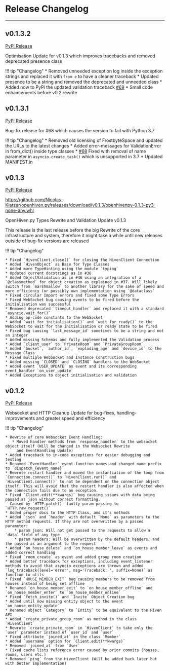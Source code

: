 # Release Changelog

---

## v0.1.3.2

[PyPi Release](https://pypi.org/project/openhivenpy/0.1.3.1/)

Optimisation Update for v0.1.3 which improves tracebacks and removed deprecated presence class

!!! tip "Changelog"
    * Removed unneeded exception log inside the exception strings and replaced it with `from e` to have a cleaner traceback
    * Updated presence to be a string and removed the deprecated and unneeded class
    * Added now to PyPi the updated validation traceback [#69](https://github.com/Nicolas-Klatzer/openhiven.py/issues/69)
    * Small code enhancements before v0.2 rewrite 

## v0.1.3.1

[PyPi Release](https://pypi.org/project/openhivenpy/0.1.3.1/)

Bug-fix release for #68 which causes the version to fail with Python 3.7

!!! tip "Changelog"
    * Removed old licensing of FrostbyteSpace and updated the URLs to the latest changes
    * Added error-messages for ValidationError in from_dict() inside type classes 
    * [#68](https://github.com/Nicolas-Klatzer/openhiven.py/issues/68) Fixed with removal of name parameter in `asyncio.create_task()` which is unsupported in 3.7
    * Updated MANIFEST.in

## v0.1.3

[PyPi Release](https://pypi.org/project/openhivenpy/0.1.3/)

https://github.com/Nicolas-Klatzer/openhiven.py/releases/download/v0.1.3/openhivenpy-0.1.3-py3-none-any.whl

OpenHiven.py Types Rewrite and Validation Update v0.1.3

This release is the last release before the big Rewrite of the core infrastructure and system, therefore it might take a while until new releases outside of bug-fix versions are released

!!! tip "Changelog"

    * Fixed `HivenClient.close()` for closing the HivenClient Connection
    * Added `HivenObject` as Base for Type Classes
    * Added more TypeHinting using the module `typing`
    * Updated current docstrings as in #36 
    * Added ObjectValidation as in #46 using an integration of a `@classmethod` for object creation as explained in #37. Will likely switch from `marshmallow` to another library for the sake of speed and more efficiency (or possibly own implementation using `@dataclass`
    * Fixed circular Import errors and fixed some Type Errors
    * Fixed WebSocket bug causing events to be fired before the initialisation was successful
    * Removed deprecated `timeout_handler` and replaced it with a standard `asyncio.wait_for()`
    * Adding op-code constants to the WebSocket
    * Added `wait_for_initialisation()` and `wait_for_ready()` to the WebSocket to wait for the initialisation or ready state to be fired
    * Fixed bug causing `last_message_id` sometimes to be a string and not an integer
    * Added missing Schemas and fully implemented the Validation process
    * Added `client_user` to `PrivateRoom` and `PrivateGroupRoom`
    * Added `bucket`, `author_id`, `exploding_age` and `device_id` to the Message Class
    * Fixed multiple WebSocket and Instance Construction bugs
    * Added missing `CLOSED` and `CLOSING` handlers to the WebSocket
    * Added event `USER_UPDATE` as event and its corresponding event_handler `on_user_update` 
    * Added Exceptions to object initialisation and validation

## v0.1.2

[PyPi Release](https://pypi.org/project/openhivenpy/0.1.2/)

Websocket and HTTP Cleanup Update for bug-fixes, handling-improvements and greater speed and efficiency

!!! tip "Changelog"

    * Rewrite of core Websocket Event Handling:
       * Moved handler methods from `response_handler` to the websocket object itself (Will be changed in the Websocket Rewrite
         and EventHandling Update)
    * Added traceback to in-code exceptions for easier debugging and testing
    * Renamed `EventHandler` event-function names and changed name prefix to `dispatch_{event_name}`
    * Rewrote restart handler and moved the instantiation of the loop from `Connection.connect()` to `HivenClient.run()` and `HivenClient.connect()` to not be dependent on the connection object itself. This will avoid that the restart handler is also affected when the connection fails due to an exception.
    * Fixed `Client.edit(**kwargs)` bug causing issues with data being passed as json without correct formatting.
      Caused by `HTTP.patch()` faulty param passing to `HTTP.raw_request()`
    * Added proper docs to the HTTP Class, and it's methods
    * Added `json` and `header` with default `None` as parameters to the HTTP method requests. If they are not overwritten by a passed parameter:
        * param json: Will not get passed to the requests to allow a `data` field of any type
        * param headers: Will be overwritten by the default headers, and the passed as an argument to the request
    * Added `on_house_delete` and `on_house_member_leave` as events and added correct handling
    * Fixed `room_create` as event and added group room creation
    * Added better traceback for exceptions, including event_listener methods to avoid that asyncio exceptions are thrown and added `log_traceback(level='error', msg='Traceback: ', suffix=None)` as function to utils
    * Fixed `HOUSE_MEMBER_EXIT` bug causing members to be removed from houses instead of being set offline
    * Renamed `on_house_member_exit` to `on_house_member_offline` and `on_house_member_enter` to `on_house_member_online`
    * Fixed `fetch_invite()` and `Invite` Object Creation bug
    * Added until now missing entity object to the event `on_house_entity_update`
    * Renamed object `Category` to `Entity` to be equivalent to the Hiven API
    * Added `create_private_group_room` as method in the class `HivenClient`
    * Rewrote `create_private_room` in `HivenClient` to take only the `user` parameter instead of `user_id` and `user`
    * Fixed attribute `joined_at` in the class `Member`
    * Added `username` option for `Client.edit(**kwargs)`
    * Removed `joined_at` from `User`
    * Fixed cache lists reference error caused by prior commits (houses, rooms, users etc.)
    * Removed `ping` from the HivenClient (Will be added back later but with better implementation)
